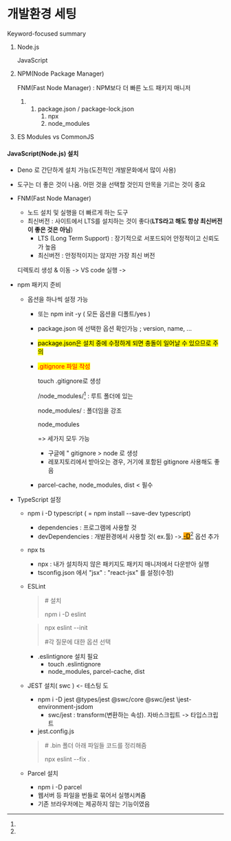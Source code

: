 # 개발환경 세팅

Keyword-focused summary

1.  Node.js

    JavaScript
2.  NPM(Node Package Manager)

    FNM(Fast Node Manager) : NPM보다 더 빠른 노드 패키지 매니저

    1.
       1. package.json / package-lock.json
          1. npx
          2. node\_modules
3. ES Modules vs CommonJS

#### JavaScript(Node.js) 설치

* Deno 로 간단하게 설치 가능(도전적인 개발문화에서 많이 사용)
* 도구는 더 좋은 것이 나옴. 어떤 것을 선택할 것인지 안목을 기르는 것이 중요
*   FNM(Fast Node Manager)

    * 노드 설치 및 실행을 더 빠르게 하는 도구
    * 최신버전 : 사이트에서 LTS를 설치하는 것이 좋다(**LTS라고 해도 항상 최신버전이 좋은 것은 아님**)
      * LTS (Long Term Support) : 장기적으로 서포드되어 안정적이고 신뢰도가 높음
      * 최신버전 : 안정적이지는 않지만 가장 최신 버전

    디렉토리 생성 & 이동 -> VS code  실행 ->&#x20;
* npm 패키지 준비
  * 옵션을 하나씩 설정 가능
    * 또는 npm init -y ( 모든 옵션을 디폴트/yes )
    * package.json 에 선택한 옵션 확인가능 ; version, name, ...&#x20;
    * <mark style="background-color:yellow;">package.json은 설치 중에 수정하게 되면 충돌이 일어날 수 있으므로 주의</mark>
    *   <mark style="color:red;">.gitignore 파일 작성</mark>

        touch .gitignore로 생성

        /node\_modules/[^1] : 루트 폴더에 있는

        node\_modules/ : 폴더임을 강조

        node\_modules

        \=> 세가지 모두 가능

        * 구글에 " gitignore > node 로 생성
        * 레포지토리에서 받아오는 경우, 거기에 포함된 gitignore 사용해도 좋음
    * parcel-cache, node\_modules, dist < 필수
* TypeScript 설정
  * npm i -D typescript ( = npm install --save-dev typescript)
    * dependencies : 프로그램에 사용할 것
    * devDependencies : 개발환경에서 사용할 것( ex.툴) ->[ <mark style="background-color:orange;">-D</mark>](#user-content-fn-2)[^2] 옵션 추가
  * npx ts
    * npx :  내가 설치하지 않은 패키지도 패키지 매니저에서 다운받아 실행
    * tsconfig.json 에서 "jsx" : "react-jsx" 를 설정(수정)
  *   ESLint

      > \# 설치
      >
      > npm i -D eslint

      > npx eslint --init
      >
      > \#각 질문에 대한 옵션 선택

      * .eslintignore 설치 필요
        * touch .eslintignore
        * node\_modules, parcel-cache, dist
  *   JEST 설치( swc ) <- 테스팅 도

      * npm i -D jest @types/jest @swc/core @swc/jest \jest-environment-jsdom
        * swc/jest : transform(변환하는 속성). 자바스크립트 -> 타입스크립트
      * jest.config.js&#x20;

      > \# .bin 폴더 아래 파일들 코드를 정리해줌
      >
      > npx eslint --fix .
  * Parcel 설치
    * npm i -D parcel
    * 웹서버 등 파일을 번들로 묶어서 실행시켜줌
    * 기존 브라우저에는 제공하지 않는 기능이였음



[^1]: 

[^2]: 
